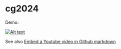 # cg2024


Demo:

[![Alt text](https://img.youtube.com/vi/zfcqzCsQ1rc/0.jpg)](https://youtu.be/zfcqzCsQ1rc)

See also [Embed a Youtube video in Github markdown](http://damien.pobel.fr/post/youtube-video-github/)
